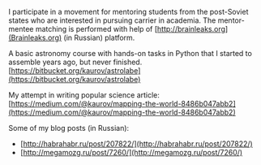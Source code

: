 I participate in a movement for mentoring students from the post-Soviet states who are interested in pursuing carrier in academia. The mentor-mentee matching is performed with help of [http://brainleaks.org](Brainleaks.org) (in Russian) platform.

A basic astronomy course with hands-on tasks in Python that I started to assemble years ago, but never finished.<br>
[https://bitbucket.org/kaurov/astrolabe](https://bitbucket.org/kaurov/astrolabe)

My attempt in writing popular science article:
[https://medium.com/@kaurov/mapping-the-world-8486b047abb2](https://medium.com/@kaurov/mapping-the-world-8486b047abb2)

Some of my blog posts (in Russian):
* [http://habrahabr.ru/post/207822/](http://habrahabr.ru/post/207822/)
* [http://megamozg.ru/post/7260/](http://megamozg.ru/post/7260/)
